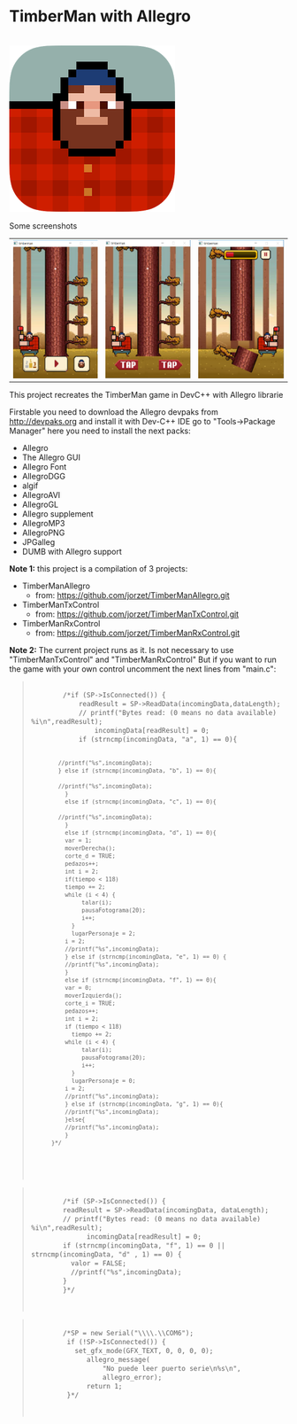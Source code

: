 ﻿# TimberMan with Allegro

<br>
  <img height="300" src="https://github.com/jorzet/TimberManAllegro/blob/master/unnamed.png">
</br>

Some screenshots

<table border="0">
  <tr>
    <td>
      <a href="https://github.com/jorzet/TimberManAllegro/blob/master/screenshots/timberman_screenshot_1.png" 
         target="_blank" title="menu play">
        <img height=250 
             src="https://github.com/jorzet/TimberManAllegro/blob/master/screenshots/timberman_screenshot_1.png" 
             alt="pic name" 
             style="border:none;"/>
      </a>
    </td>
    <td>
      <a href="https://github.com/jorzet/TimberManAllegro/blob/master/screenshots/timberman_screenshot_2.png" 
         target="_blank" 
         title="start game">
        <img height=250 
             src="https://github.com/jorzet/TimberManAllegro/blob/master/screenshots/timberman_screenshot_2.png" 
             alt="pic name" 
             style="border:none;"/>
      </a>
    </td>
    <td>
      <a href="https://github.com/jorzet/TimberManAllegro/blob/master/screenshots/timberman_screenshot_3.png" 
         target="_blank" 
         title="playing">
        <img height=250 
             src="https://github.com/jorzet/TimberManAllegro/blob/master/screenshots/timberman_screenshot_3.png" 
             alt="pic name" 
             style="border:none;"/>
      </a>
    </td>
  </tr>
</table>

This project recreates the TimberMan game in DevC++ with Allegro librarie

Firstable you need to download the Allegro devpaks from http://devpaks.org and install it with Dev-C++ IDE go to "Tools->Package Manager" here you need to install the next packs:
  * Allegro
  * The Allegro GUI 
  * Allegro Font
  * AllegroDGG
  * algif
  * AllegroAVI
  * AllegroGL
  * Allegro supplement
  * AllegroMP3
  * AllegroPNG
  * JPGalleg
  * DUMB with Allegro support

<strong>Note 1:</strong>
  this project is a compilation of 3 projects:
   * TimberManAllegro 
        - from: https://github.com/jorzet/TimberManAllegro.git
   * TimberManTxControl
        - from: https://github.com/jorzet/TimberManTxControl.git
   * TimberManRxControl
        - from: https://github.com/jorzet/TimberManRxControl.git
        
<strong>Note 2:</strong>
  The current project runs as it. Is not necessary to use "TimberManTxControl" and "TimberManRxControl"
  But if you want to run the game with your own control uncomment the next lines from "main.c":
  
  <blockquote>
    <pre>
      <code>
        /*if (SP->IsConnected()) {
            readResult = SP->ReadData(incomingData,dataLength);
            // printf("Bytes read: (0 means no data available) %i\n",readResult);
                incomingData[readResult] = 0;
            if (strncmp(incomingData, "a", 1) == 0){

            //printf("%s",incomingData);	
            } else if (strncmp(incomingData, "b", 1) == 0){

            //printf("%s",incomingData);	
              }
              else if (strncmp(incomingData, "c", 1) == 0){

            //printf("%s",incomingData);	
              }
              else if (strncmp(incomingData, "d", 1) == 0){
              var = 1;
              moverDerecha();
              corte_d = TRUE;
              pedazos++;
              int i = 2;
              if(tiempo < 118)
              tiempo += 2;
              while (i < 4) {
                   talar(i);
                   pausaFotograma(20);
                   i++;
                }
                lugarPersonaje = 2;
              i = 2;
              //printf("%s",incomingData);	
              } else if (strncmp(incomingData, "e", 1) == 0) {
              //printf("%s",incomingData);	
              }
              else if (strncmp(incomingData, "f", 1) == 0){
              var = 0;
              moverIzquierda();
              corte_i = TRUE;
              pedazos++;
              int i = 2;
              if (tiempo < 118)
                tiempo += 2;
              while (i < 4) {
                   talar(i);
                   pausaFotograma(20);
                   i++;
                }
                lugarPersonaje = 0;
              i = 2;
              //printf("%s",incomingData);	
              } else if (strncmp(incomingData, "g", 1) == 0){
              //printf("%s",incomingData);	
              }else{
              //printf("%s",incomingData);	
              } 
          }*/
          
   </code>
  </pre>
</blockquote>

<blockquote>
  <pre>
    <code>
        /*if (SP->IsConnected()) {
        readResult = SP->ReadData(incomingData, dataLength);
        // printf("Bytes read: (0 means no data available) %i\n",readResult);
              incomingData[readResult] = 0;
        if (strncmp(incomingData, "f", 1) == 0 || strncmp(incomingData, "d" , 1) == 0) {
          valor = FALSE;
          //printf("%s",incomingData);	
        }
        }*/
    </code>
  </pre>
</blockquote>

<blockquote>
  <pre>
    <code>
        /*SP = new Serial("\\\\.\\COM6");
         if (!SP->IsConnected()) {
           set_gfx_mode(GFX_TEXT, 0, 0, 0, 0);
              allegro_message(
                  "No puede leer puerto serie\n%s\n",
                  allegro_error);
              return 1; 
         }*/
    </code>
  </pre>
</blockquote>

